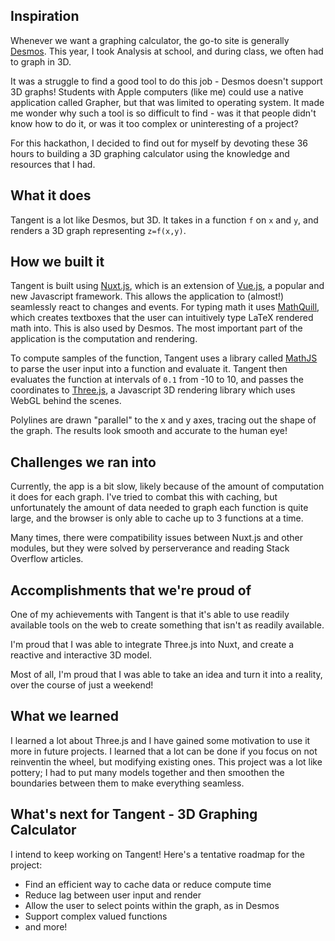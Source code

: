 ## Inspiration
Whenever we want a graphing calculator, the go-to site is generally [Desmos](https://desmos.com/).
This year, I took Analysis at school, and during class, we often had to graph in 3D.

It was a struggle to find a good tool to do this job - Desmos doesn't support 3D graphs! Students with
Apple computers (like me) could use a native application called Grapher, but that was limited to operating system.
It made me wonder why such a tool is so difficult to find - was it that people didn't know how to do it,
or was it too complex or uninteresting of a project?

For this hackathon, I decided to find out for myself by devoting these 36 hours to building a 3D graphing calculator
using the knowledge and resources that I had.

## What it does
Tangent is a lot like Desmos, but 3D. It takes in a function `f` on `x` and `y`, and renders a 3D graph representing `z=f(x,y)`.

 

## How we built it

Tangent is built using [Nuxt.js](https://nuxtjs.org/), which is an extension of [Vue.js](https://vuejs.org), a popular and new Javascript framework. 
This allows the application to (almost!) seamlessly react to changes and events. For typing math it uses
[MathQuill](https://mathquill.com/), which creates textboxes that the user can intuitively type LaTeX rendered math into.
This is also used by Desmos. The most important part of the application is the computation and rendering.

To compute samples of the function, Tangent uses a library called [MathJS](https://mathjs.org) to parse the user 
input into a function and evaluate it. Tangent then evaluates the function at intervals of `0.1` from -10 to 10,
and passes the coordinates to [Three.js](https://threejs.org), a Javascript 3D rendering library which uses WebGL behind the scenes.

Polylines are drawn "parallel" to the x and y axes, tracing out the shape of the graph. The results look smooth and accurate to the human eye!

## Challenges we ran into

Currently, the app is a bit slow, likely because of the amount of computation it does for each graph. I've tried to combat this with caching, but unfortunately the amount of data needed to graph each function is quite large, and the browser is only able to cache up to 3 functions at a time.

Many times, there were compatibility issues between Nuxt.js and other modules, but they were solved by perserverance and reading Stack Overflow articles.


## Accomplishments that we're proud of

One of my achievements with Tangent is that it's able to use readily available tools on the web to create something 
that isn't as readily available.

I'm proud that I was able to integrate Three.js into Nuxt, and create a reactive and interactive 3D model.

Most of all, I'm proud that I was able to take an idea and turn it into a reality, over the course of just a weekend!

## What we learned

I learned a lot about Three.js and I have gained some motivation to use it more in future projects.
I learned that a lot can be done if you focus on not reinventin the wheel, but modifying existing ones. This project 
was a lot like pottery; I had to put many models together and then smoothen the boundaries between them to make everything seamless.

## What's next for Tangent - 3D Graphing Calculator

I intend to keep working on Tangent! Here's a tentative roadmap for the project:

* Find an efficient way to cache data or reduce compute time
* Reduce lag between user input and render
* Allow the user to select points within the graph, as in Desmos
* Support complex valued functions
* and more!
